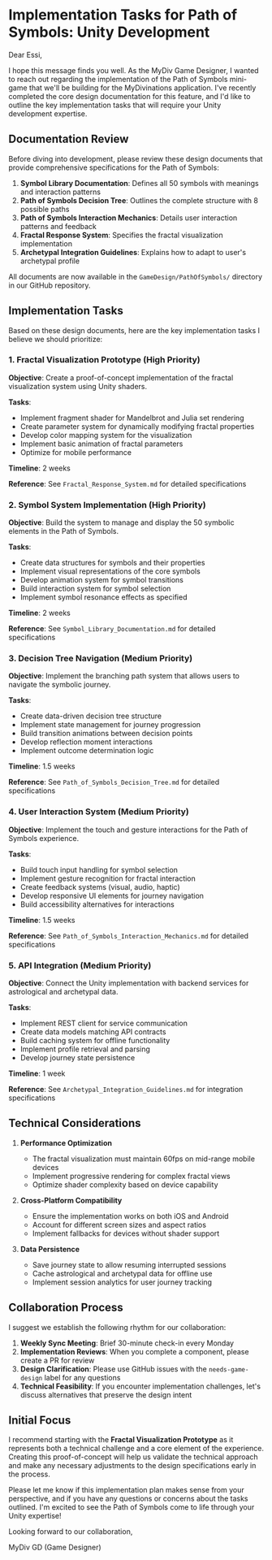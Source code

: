 # Implementation Tasks for Path of Symbols: Unity Development

Dear Essi,

I hope this message finds you well. As the MyDiv Game Designer, I wanted to reach out regarding the implementation of the Path of Symbols mini-game that we'll be building for the MyDivinations application. I've recently completed the core design documentation for this feature, and I'd like to outline the key implementation tasks that will require your Unity development expertise.

## Documentation Review

Before diving into development, please review these design documents that provide comprehensive specifications for the Path of Symbols:

1. **Symbol Library Documentation**: Defines all 50 symbols with meanings and interaction patterns
2. **Path of Symbols Decision Tree**: Outlines the complete structure with 8 possible paths
3. **Path of Symbols Interaction Mechanics**: Details user interaction patterns and feedback
4. **Fractal Response System**: Specifies the fractal visualization implementation
5. **Archetypal Integration Guidelines**: Explains how to adapt to user's archetypal profile

All documents are now available in the `GameDesign/PathOfSymbols/` directory in our GitHub repository.

## Implementation Tasks

Based on these design documents, here are the key implementation tasks I believe we should prioritize:

### 1. Fractal Visualization Prototype (High Priority)

**Objective**: Create a proof-of-concept implementation of the fractal visualization system using Unity shaders.

**Tasks**:
- Implement fragment shader for Mandelbrot and Julia set rendering
- Create parameter system for dynamically modifying fractal properties
- Develop color mapping system for the visualization
- Implement basic animation of fractal parameters
- Optimize for mobile performance

**Timeline**: 2 weeks

**Reference**: See `Fractal_Response_System.md` for detailed specifications

### 2. Symbol System Implementation (High Priority)

**Objective**: Build the system to manage and display the 50 symbolic elements in the Path of Symbols.

**Tasks**:
- Create data structures for symbols and their properties
- Implement visual representations of the core symbols
- Develop animation system for symbol transitions
- Build interaction system for symbol selection
- Implement symbol resonance effects as specified

**Timeline**: 2 weeks

**Reference**: See `Symbol_Library_Documentation.md` for detailed specifications

### 3. Decision Tree Navigation (Medium Priority)

**Objective**: Implement the branching path system that allows users to navigate the symbolic journey.

**Tasks**:
- Create data-driven decision tree structure
- Implement state management for journey progression
- Build transition animations between decision points
- Develop reflection moment interactions
- Implement outcome determination logic

**Timeline**: 1.5 weeks

**Reference**: See `Path_of_Symbols_Decision_Tree.md` for detailed specifications

### 4. User Interaction System (Medium Priority)

**Objective**: Implement the touch and gesture interactions for the Path of Symbols experience.

**Tasks**:
- Build touch input handling for symbol selection
- Implement gesture recognition for fractal interaction
- Create feedback systems (visual, audio, haptic)
- Develop responsive UI elements for journey navigation
- Build accessibility alternatives for interactions

**Timeline**: 1.5 weeks

**Reference**: See `Path_of_Symbols_Interaction_Mechanics.md` for detailed specifications

### 5. API Integration (Medium Priority)

**Objective**: Connect the Unity implementation with backend services for astrological and archetypal data.

**Tasks**:
- Implement REST client for service communication
- Create data models matching API contracts
- Build caching system for offline functionality
- Implement profile retrieval and parsing
- Develop journey state persistence

**Timeline**: 1 week

**Reference**: See `Archetypal_Integration_Guidelines.md` for integration specifications

## Technical Considerations

1. **Performance Optimization**
   - The fractal visualization must maintain 60fps on mid-range mobile devices
   - Implement progressive rendering for complex fractal views
   - Optimize shader complexity based on device capability

2. **Cross-Platform Compatibility**
   - Ensure the implementation works on both iOS and Android
   - Account for different screen sizes and aspect ratios
   - Implement fallbacks for devices without shader support

3. **Data Persistence**
   - Save journey state to allow resuming interrupted sessions
   - Cache astrological and archetypal data for offline use
   - Implement session analytics for user journey tracking

## Collaboration Process

I suggest we establish the following rhythm for our collaboration:

1. **Weekly Sync Meeting**: Brief 30-minute check-in every Monday
2. **Implementation Reviews**: When you complete a component, please create a PR for review
3. **Design Clarification**: Please use GitHub issues with the `needs-game-design` label for any questions
4. **Technical Feasibility**: If you encounter implementation challenges, let's discuss alternatives that preserve the design intent

## Initial Focus

I recommend starting with the **Fractal Visualization Prototype** as it represents both a technical challenge and a core element of the experience. Creating this proof-of-concept will help us validate the technical approach and make any necessary adjustments to the design specifications early in the process.

Please let me know if this implementation plan makes sense from your perspective, and if you have any questions or concerns about the tasks outlined. I'm excited to see the Path of Symbols come to life through your Unity expertise!

Looking forward to our collaboration,

MyDiv GD (Game Designer)